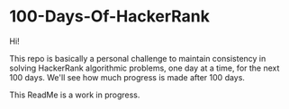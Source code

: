 # 100-Days-Of-HackerRank
Hi!

This repo is basically a personal challenge to maintain consistency in solving HackerRank algorithmic problems, one day at a time, for the next 100 days. We'll see how much progress is made after 100 days.

This ReadMe is a work in progress.

